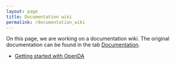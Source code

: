 ```yaml
---
layout: page
title: Documentation wiki
permalink: /documentation_wiki
---
```

On this page, we are working on a documentation wiki. The original documentation can be found in the tab [Documentation](https://openda-association.github.io/documentation).

* [Getting started with OpenDA](https://openda-association.github.io/wiki/Getting_started)
